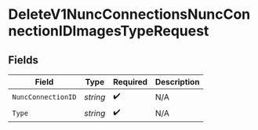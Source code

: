 # DeleteV1NuncConnectionsNuncConnectionIDImagesTypeRequest


## Fields

| Field              | Type               | Required           | Description        |
| ------------------ | ------------------ | ------------------ | ------------------ |
| `NuncConnectionID` | *string*           | :heavy_check_mark: | N/A                |
| `Type`             | *string*           | :heavy_check_mark: | N/A                |